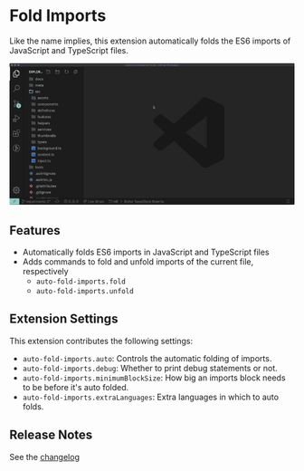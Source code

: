 # Fold Imports

Like the name implies, this extension automatically folds the ES6 imports of JavaScript and TypeScript files.

![](https://raw.githubusercontent.com/eramdam/fold-imports/master/demo.gif?token=AAKYHBHC6TZTQ34PLWV4EOK6YNQFA)

## Features

- Automatically folds ES6 imports in JavaScript and TypeScript files
- Adds commands to fold and unfold imports of the current file, respectively
  - `auto-fold-imports.fold`
  - `auto-fold-imports.unfold`

## Extension Settings

This extension contributes the following settings:

- `auto-fold-imports.auto`: Controls the automatic folding of imports.
- `auto-fold-imports.debug`: Whether to print debug statements or not.
- `auto-fold-imports.minimumBlockSize`: How big an imports block needs to be before it's auto folded.
- `auto-fold-imports.extraLanguages`: Extra languages in which to auto folds.

## Release Notes

See the [changelog](CHANGELOG.md)
